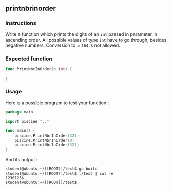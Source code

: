 ## printnbrinorder

### Instructions

Write a function which prints the digits of an `int` passed in parameter in ascending order.
All possible values of type `int` have to go through, besides negative numbers.
Conversion to `int64` is not allowed.

### Expected function

```go
func PrintNbrInOrder(n int) {

}
```

### Usage

Here is a possible program to test your function :

```go
package main

import piscine ".."

func main() {
	piscine.PrintNbrInOrder(321)
	piscine.PrintNbrInOrder(0)
	piscine.PrintNbrInOrder(321)
}
```

And its output :

```console
student@ubuntu:~/[[ROOT]]/test$ go build
student@ubuntu:~/[[ROOT]]/test$ ./test | cat -e
1230123$
student@ubuntu:~/[[ROOT]]/test$
```
